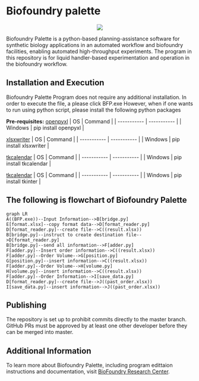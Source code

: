 # Biofoundry palette
<p align = "center">
  <img src="https://lh6.googleusercontent.com/RMQ685oE1KNXtYFycDT8TXQ2h-E4pytpEjyQn6KkJO24BlSbD-LkGOoSz-3K-fYbku0_jwPXmZiVPcFrMjNatgI=w16383"/>
 </p>

Biofoundry Palette is a python-based planning-assistance software for synthetic biology applications in an automated workflow and biofoundry facilities, enabling automated high-throughput experiments. The program in this repository is for liquid handler-based experimentation and operation in the biofoundry workflow.

## Installation and Execution
Biofoundry Palette Program does not require any additional installation. In order to execute the file, a please click BFP.exe
However, when if one wants to run using python script, please install the following python packages

**Pre-requisites:**
[openpyxl](https://openpyxl.readthedocs.io/en/stable/)
| OS | Command |
| ----------- | ----------- |
| Windows | pip install openpyxl |

[xlsxwriter](https://xlsxwriter.readthedocs.io/)
| OS | Command |
| ----------- | ----------- |
| Windows | pip install xlsxwriter |

[tkcalendar](https://pypi.org/project/tkcalendar/)
| OS | Command |
| ----------- | ----------- |
| Windows | pip install tkcalendar |

[tkcalendar](https://docs.python.org/ko/3/library/tkinter.html)
| OS | Command |
| ----------- | ----------- |
| Windows | pip install tkinter |

## The following is flowchart of Biofoundry Palette
```mermaid
graph LR
A((BFP.exe))--Input Information-->B[bridge.py]
E[format.xlsx]--copy format data-->D[format_reader.py]
D[format_reader.py]--create file-->C((result.xlsx))
B[bridge.py]--instruct to create destination file-->D[format_reader.py]
B[bridge.py]--send all information-->F[adder.py]
F[adder.py]--Insert order information-->C((result.xlsx))
F[adder.py]--Order Volume-->G[position.py]
G[position.py]--insert information-->C((result.xlsx))
F[adder.py]--Order Volume-->H[volume.py]
H[volume.py]--insert information-->C((result.xlsx))
F[adder.py]--Order Information-->I[save_data.py]
D[format_reader.py]--create file-->J((past_order.xlsx))
I[save_data.py]--insert information-->J((past_order.xlsx))
```

## Publishing
The repository is set up to prohibit commits directly to the master branch. GitHub PRs must be approved by at least one other developer before they can be merged into master.

## Additional Information
To learn more about Biofoundry Palette, including program edittaion instructions and documentation, visit [BioFoundry Research Center](https://swb.skku.edu/BioFoundryRC/index.do).
